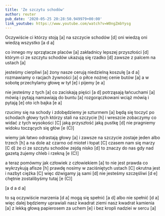 ```yaml
---
title: 'Ze szczytu schodów'
author: reuter
pub_date: '2020-05-25 20:28:50.949979+00:00'
link_youtube: https://www.youtube.com/watch?v=W0ngZmbYysg
---
```


Oczywiście ci którzy stoją [a]
na szczycie schodów [d]
oni wiedzą oni wiedzą wszystko [a d a]

co innego my sprzątacze placów [a]
zakładnicy lepszej przyszłości [d]
którym ci ze szczytu schodów ukazują się rzadko [d]
zawsze z palcem na ustach [a]

jesteśmy cierpliwi [a]
żony nasze cerują niedzielną koszulę [a d a]
rozmawiamy o racjach żywności [a]
o piłce nożnej cenie butów [a]
a w sobotę przechylamy głowę w tył [e]
i pijemy [e a]

nie jesteśmy z tych [a]
co zaciskają pięści [a d]
potrząsają łańcuchami [a]
mówią i pytają namawiają do buntu [a]
rozgorączkowani wciąż mówią i pytają [e]
oto ich bajka [e a]

rzucimy się na schody i zdobędziemy je szturmem [a]
będą się toczyć po schodach głowy tych którzy stali na szczycie [h]
i wreszcie zobaczymy co widać z tych wysokości [C]
jaką przyszłość jaką pustkę [d]
nie pragniemy widoku toczących się głów [e (C)]

wiemy jak łatwo odrastają głowy [a]
i zawsze na szczycie zostaje jeden albo trzech [h]
a na dole aż czarno od mioteł i łopat [C]
czasem nam się marzy [C d]
że ci ze szczytu schodów zejdą nisko [d] 
to znaczy do nas gdy nad gazetą żujemy chleb i rzekną [e (C)]

a teraz pomówmy jak człowiek z człowiekiem [a]
to nie jest prawda co wykrzykują afisze [h]
prawdę nosimy w zaciśniętych ustach [C]
okrutna jest i nazbyt ciężka [C]
więc dźwigamy ją sami [d]
nie jesteśmy szczęśliwi [d e]
chętnie zostalibyśmy tutaj [e (C)]

[a d a d a]

to są oczywiście marzenia [d a]
mogą się spełnić [a d]
albo nie spełnić [d a]
więc dalej będziemy uprawiali nasz kwadrat ziemi nasz kwadrat kamienia [a]
z lekką głową papierosem za uchem [e]
i bez kropli nadziei w sercu [a]